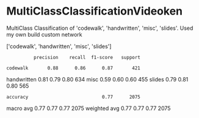# MultiClassClassificationVideoken
MultiClass Classification of 'codewalk', 'handwritten', 'misc', 'slides'. Used my own build custom network

['codewalk', 'handwritten', 'misc', 'slides']

              precision    recall  f1-score   support

    codewalk       0.88      0.86      0.87       421
 handwritten       0.81      0.79      0.80       634
        misc       0.59      0.60      0.60       455
      slides       0.79      0.81      0.80       565

    accuracy                           0.77      2075
   macro avg       0.77      0.77      0.77      2075
weighted avg       0.77      0.77      0.77      2075
